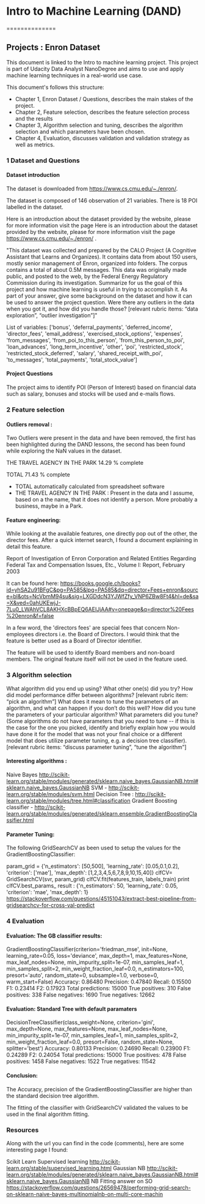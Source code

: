 # Intro to Machine Learning (DAND)

==============
## Projects : Enron Dataset

This document is linked to the Intro to machine learning project. 
This project is part of Udacity Data Analyst NanoDegree and aims to use and apply machine learning techniques in a real-world use case.

This document's follows this structure:
- Chapter 1, Enron Dataset / Questions, describes the main stakes of the project.
- Chapter 2, Feature selection, describes the feature selection process and the results
- Chapter 3, Algorithm selection and tuning, describes the algorithm selection and which parameters have been chosen.
- Chapter 4, Evaluation, discusses validation and validation strategy as well as metrics.


### 1 Dataset and Questions

#### Dataset introduction

The dataset is downloaded from https://www.cs.cmu.edu/~./enron/.

The dataset is composed of 146 observation of 21 variables. There is 18 POI labelled in the dataset. 

Here is an introduction about the dataset provided by the website, please for more information visit the page Here is an introduction about the dataset provided by the website, please for more information visit the page https://www.cs.cmu.edu/~./enron/ . 

"This dataset was collected and prepared by the CALO Project (A Cognitive Assistant that Learns and Organizes). It contains data from about 150 users, mostly senior management of Enron, organized into folders. The corpus contains a total of about 0.5M messages. This data was originally made public, and posted to the web, by the Federal Energy Regulatory Commission during its investigation.
Summarize for us the goal of this project and how machine learning is useful in trying to accomplish it. As part of your answer, give some background on the dataset and how it can be used to answer the project question. Were there any outliers in the data when you got it, and how did you handle those?  [relevant rubric items: “data exploration”, “outlier investigation”]"

List of variables:
['bonus', 'deferral_payments', 'deferred_income', 'director_fees', 'email_address', 'exercised_stock_options', 'expenses', 'from_messages', 'from_poi_to_this_person', 'from_this_person_to_poi', 'loan_advances', 'long_term_incentive', 'other', 'poi', 'restricted_stock', 'restricted_stock_deferred', 'salary', 'shared_receipt_with_poi', 'to_messages', 'total_payments', 'total_stock_value']


#### Project Questions 

The project aims to identify POI (Person of Interest) based on financial data such as salary, bonuses and stocks will be used and e-mails flows.

### 2 Feature selection

#### Outliers removal :

Two Outliers were present in the data and have been removed, the first has been highlighted during the DAND lessons, the second has been found while exploring the NaN values in the dataset.

THE TRAVEL AGENCY IN THE PARK
14.29 % complete

TOTAL
71.43 % complete


- TOTAL automatically calculated from spreadsheet software
- THE TRAVEL AGENCY IN THE PARK : Present in the data and I assume, based on a the name, that it does not identify a person. More probably a business, maybe in a Park.

#### Feature engineering:

While looking at the available features, one directly pop out of the other, the director fees. After a quick internet search, I found a document explaining in detail this feature.

Report of Investigation of Enron Corporation and Related Entities Regarding Federal Tax and Compensation Issues, Etc., Volume I: Report, February 2003
 
It can  be found here:
 https://books.google.ch/books?id=yhSA2u91BFgC&pg=PA585&lpg=PA585&dq=director+Fees+enron&source=bl&ots=NcVbmM94su&sig=LXGDdcN3YJWfZfy_VNP6ZBw8Ft4&hl=de&sa=X&ved=0ahUKEwjJ-7Lu0_LWAhVCL8AKHXcBBpEQ6AEIJjAA#v=onepage&q=director%20Fees%20enron&f=false

In a few word, the 'directors fees' are special fees that concern Non-employees directors i.e. the Board of Directors. I would think that the feature is better used as a Board of Director identifier.

The feature will be used to identify Board members and non-board members.  The original feature itself will not be used in the feature used.

### 3 Algorithm selection 

What algorithm did you end up using? What other one(s) did you try? How did model performance differ between algorithms?  [relevant rubric item: “pick an algorithm”]
What does it mean to tune the parameters of an algorithm, and what can happen if you don’t do this well?  How did you tune the parameters of your particular algorithm? What parameters did you tune? (Some algorithms do not have parameters that you need to tune -- if this is the case for the one you picked, identify and briefly explain how you would have done it for the model that was not your final choice or a different model that does utilize parameter tuning, e.g. a decision tree classifier).  [relevant rubric items: “discuss parameter tuning”, “tune the algorithm”]

#### Interesting algorithms : 
Naive Bayes  http://scikit-learn.org/stable/modules/generated/sklearn.naive_bayes.GaussianNB.html#sklearn.naive_bayes.GaussianNB
SVM - http://scikit-learn.org/stable/modules/svm.html 
Decision Tree :  http://scikit-learn.org/stable/modules/tree.html#classification 
Gradient Boosting classifier  - http://scikit-learn.org/stable/modules/generated/sklearn.ensemble.GradientBoostingClassifier.html

#### Parameter Tuning:
The following GridSearchCV as been used to setup the values for the GradientBoostingClassifier:

param_grid = {'n_estimators': [50,500], 'learning_rate': [0.05,0.1,0.2], 'criterion': ['mae'], 'max_depth': [1,2,3,4,5,6,7,8,9,10,15,40]}
clfCV= GridSearchCV(svr, param_grid)
clfCV.fit(features_train, labels_train)
print clfCV.best_params_
result : {'n_estimators': 50, 'learning_rate': 0.05, 'criterion': 'mae', 'max_depth': 1}
https://stackoverflow.com/questions/45151043/extract-best-pipeline-from-gridsearchcv-for-cross-val-predict

### 4 Evaluation


#### Evaluation: The GB classifier results: 
 
 GradientBoostingClassifier(criterion='friedman_mse', init=None,
              learning_rate=0.05, loss='deviance', max_depth=1,
              max_features=None, max_leaf_nodes=None,
              min_impurity_split=1e-07, min_samples_leaf=1,
              min_samples_split=2, min_weight_fraction_leaf=0.0,
              n_estimators=100, presort='auto', random_state=0,
              subsample=1.0, verbose=0, warm_start=False)
	Accuracy: 0.86480	Precision: 0.47840	Recall: 0.15500	F1: 0.23414	F2: 0.17923
	Total predictions: 15000	True positives:  310	False positives:  338	False negatives: 1690	True negatives: 12662

#### Evaluation: Standard Tree with default paramaters

DecisionTreeClassifier(class_weight=None, criterion='gini', max_depth=None,
            max_features=None, max_leaf_nodes=None,
            min_impurity_split=1e-07, min_samples_leaf=1,
            min_samples_split=2, min_weight_fraction_leaf=0.0,
            presort=False, random_state=None, splitter='best')
	Accuracy: 0.80133	Precision: 0.24690	Recall: 0.23900	F1: 0.24289	F2: 0.24054
	Total predictions: 15000	True positives:  478	False positives: 1458	False negatives: 1522	True negatives: 11542

#### Conclusion:
The Accuracy, precision of the GradientBoostingClassifier are higher than the standard decision tree algorithm.

The fitting of the classifier with GridSearchCV validated the values to be used in the final algorithm fitting.


### Resources

Along with the url you can find in the code (comments), here are some interesting page I found:

Scikit Learn Supervised learning 
http://scikit-learn.org/stable/supervised_learning.html 
Gaussian NB
http://scikit-learn.org/stable/modules/generated/sklearn.naive_bayes.GaussianNB.html#sklearn.naive_bayes.GaussianNB
NB Fitting answer on SO
https://stackoverflow.com/questions/26569478/performing-grid-search-on-sklearn-naive-bayes-multinomialnb-on-multi-core-machin